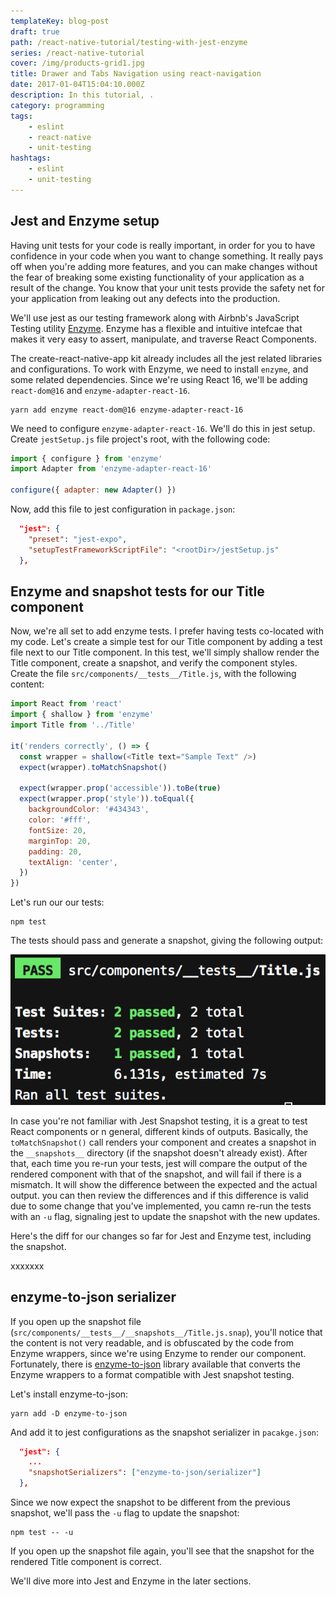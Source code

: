 ```yaml
---
templateKey: blog-post
draft: true
path: /react-native-tutorial/testing-with-jest-enzyme
series: /react-native-tutorial
cover: /img/products-grid1.jpg
title: Drawer and Tabs Navigation using react-navigation
date: 2017-01-04T15:04:10.000Z
description: In this tutorial, .
category: programming
tags:
    - eslint
    - react-native
    - unit-testing
hashtags:
    - eslint
    - unit-testing
---
```

## Jest and Enzyme setup
 
Having unit tests for your code is really important, in order for you to have confidence in your code when you want to change something. It really pays off when you're adding more features, and you can make changes without the fear of breaking some existing functionality of your application as a result of the change. You know that your unit tests provide the safety net for your application from leaking out any defects into the production. 

We'll use jest as our testing framework along with Airbnb's JavaScript Testing utility [Enzyme](https://github.com/airbnb/enzyme). Enzyme has a flexible and intuitive intefcae that makes it very easy to assert, manipulate, and traverse React Components.

The create-react-native-app kit already includes all the jest related libraries and configurations. To work with Enzyme, we need to install `enzyme`, and some related dependencies. Since we're using React 16, we'll be adding `react-dom@16` and `enzyme-adapter-react-16`. 

```
yarn add enzyme react-dom@16 enzyme-adapter-react-16 
```

We need to configure `enzyme-adapter-react-16`. We'll do this in jest setup. Create `jestSetup.js` file project's root, with the following code:

```js
import { configure } from 'enzyme'
import Adapter from 'enzyme-adapter-react-16'

configure({ adapter: new Adapter() })
```

Now, add this file to jest configuration in `package.json`:

```json
  "jest": {
    "preset": "jest-expo",
    "setupTestFrameworkScriptFile": "<rootDir>/jestSetup.js"
  },
```

## Enzyme and snapshot tests for our Title component

Now, we're all set to add enzyme tests. I prefer having tests co-located with my code. Let's create a simple test for our Title component by adding a test file next to  our Title component. In this test, we'll simply shallow render the Title component, create a snapshot, and verify the component styles. Create the file `src/components/__tests__/Title.js`, with the following content: 

```js
import React from 'react'
import { shallow } from 'enzyme'
import Title from '../Title'

it('renders correctly', () => {
  const wrapper = shallow(<Title text="Sample Text" />)
  expect(wrapper).toMatchSnapshot()

  expect(wrapper.prop('accessible')).toBe(true)
  expect(wrapper.prop('style')).toEqual({
    backgroundColor: '#434343',
    color: '#fff',
    fontSize: 20,
    marginTop: 20,
    padding: 20,
    textAlign: 'center',
  })
})
```

Let's run our our tests:

```
npm test
```

The tests should pass and generate a snapshot, giving the following output:

![Jest results for Title component test.png](jest-test-Title-component.png)

In case you're not familiar with Jest Snapshot testing, it is a great to test React components or n general, different kinds of outputs. Basically, the `toMatchSnapshot()` call renders your component and creates a snapshot in the `__snapshots__` directory (if the snapshot doesn't already exist). After that, each time you re-run your tests, jest will compare the output of the rendered component with that of the snapshot, and will fail if there is a mismatch. It will show the difference between the expected and the actual output. you can then review the differences and if this difference is valid due to some change that you've implemented, you camn re-run the tests with an `-u` flag, signaling jest to update the snapshot with the new updates.

Here's the diff for our changes so far for Jest and Enzyme test, including the snapshot.

xxxxxxx

## enzyme-to-json serializer

If you open up the snapshot file (`src/components/__tests__/__snapshots__/Title.js.snap`), you'll notice that the content is not very readable, and is obfuscated by the code from Enzyme wrappers, since we're using Enzyme to render our component. Fortunately, there is [enzyme-to-json](https://github.com/adriantoine/enzyme-to-json) library available that converts the Enzyme wrappers to a format compatible with Jest snapshot testing. 

Let's install enzyme-to-json:

```
yarn add -D enzyme-to-json
```

And add it to jest configurations as the snapshot serializer in `pacakge.json`:
```json
  "jest": {
    ...
    "snapshotSerializers": ["enzyme-to-json/serializer"]
  },
```

Since we now expect the snapshot to be different from the previous snapshot, we'll pass the `-u` flag to update the snapshot:

```
npm test -- -u
```

If you open up the snapshot file again, you'll see that the snapshot for the rendered Title component is correct.

We'll dive more into Jest and Enzyme in the later sections.
